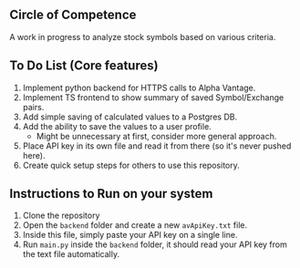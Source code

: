 ## Circle of Competence
A work in progress to analyze stock symbols based on various criteria.

## To Do List (Core features)
1. Implement python backend for HTTPS calls to Alpha Vantage.
2. Implement TS frontend to show summary of saved Symbol/Exchange pairs.
3. Add simple saving of calculated values to a Postgres DB.
4. Add the ability to save the values to a user profile.
    * Might be unnecessary at first, consider more general approach.
5. Place API key in its own file and read it from there (so it's never pushed here).
6. Create quick setup steps for others to use this repository.

## Instructions to Run on your system
1. Clone the repository
2. Open the `backend` folder and create a new `avApiKey.txt` file.
3. Inside this file, simply paste your API key on a single line.
4. Run `main.py` inside the `backend` folder, it should read your API key from the text file automatically.
